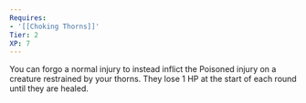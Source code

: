 ```yaml
---
Requires:
- '[[Choking Thorns]]'
Tier: 2
XP: 7
---
```


You can forgo a normal injury to instead inflict the Poisoned injury on a creature restrained by your thorns. They lose 1 HP at the start of each round until they are healed.